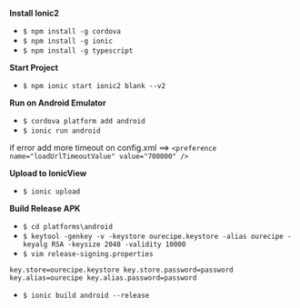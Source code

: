 **Install Ionic2**
* `$ npm install -g cordova`
* `$ npm install -g ionic`
* `$ npm install -g typescript`

**Start Project**
* `$ npm ionic start ionic2 blank --v2`

**Run on Android Emulator**
* `$ cordova platform add android`
* `$ ionic run android`

if error add more timeout on config.xml ==> `<preference name="loadUrlTimeoutValue" value="700000" />`

**Upload to IonicView**
* `$ ionic upload`

**Build Release APK**
* `$ cd platforms\android`
* `$ keytool -genkey -v -keystore ourecipe.keystore -alias ourecipe -keyalg RSA -keysize 2048 -validity 10000`
* `$ vim release-signing.properties`

`key.store=ourecipe.keystore
key.store.password=password
key.alias=ourecipe
key.alias.password=password`

* `$ ionic build android --release`


